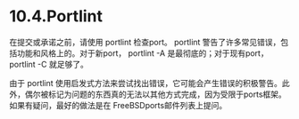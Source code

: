 # 10.4.Portlint

在提交或承诺之前，请使用 portlint 检查port。 portlint 警告了许多常见错误，包括功能和风格上的。对于新port， portlint -A 是最彻底的；对于现有port， portlint -C 就足够了。

由于 portlint 使用启发式方法来尝试找出错误，它可能会产生错误的积极警告。此外，偶尔被标记为问题的东西真的无法以其他方式完成，因为受限于ports框架。如果有疑问，最好的做法是在 FreeBSDports邮件列表上提问。
